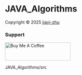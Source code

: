 # JAVA_Algorithms

<p> Copyright © 2025 <a href="https://github.com/zhu7055">jiayi-zhu</a></p>

<h3 align=left>Support</h3>
<a href="https://www.buymeacoffee.com/zhuj70553" target="_blank"><img src="https://cdn.buymeacoffee.com/buttons/v2/default-yellow.png" alt="Buy Me A Coffee" style="height: 60px !important;width: 217px !important;" ></a>

<p>JAVA_Algorithms/src</p>